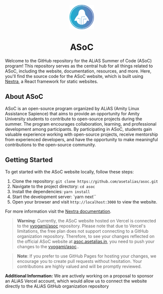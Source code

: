 
<p align="center">
    <img width="80" src="public/images/alias.png"/>
    <br>
    <h1 align="center"> ASoC </h1>
</p>

Welcome to the GitHub repository for the ALiAS Summer of Code (ASoC) program! This repository serves as the central hub for all things related to ASoC, including the website, documentation, resources, and more. Here, you'll find the source code for the ASoC website, which is built using [Nextra](https://nextra.site/), a React framework for static websites.

## About ASoC

ASoC is an open-source program organized by ALiAS (Amity Linux Assistance Sapience) that aims to provide an opportunity for Amity University students to contribute to open-source projects during the summer. The program encourages collaboration, learning, and professional development among participants. By participating in ASoC, students gain valuable experience working with open-source projects, receive mentorship from experienced developers, and have the opportunity to make meaningful contributions to the open-source community.

## Getting Started

To get started with the ASoC website locally, follow these steps:

1. Clone the repository: `git clone https://github.com/asetalias/asoc.git`
2. Navigate to the project directory: `cd asoc`
3. Install the dependencies: `yarn install`
4. Start the development server: `yarn next``
5. Open your browser and visit `http://localhost:3000` to view the website.

For more information visit the [Nextra documentation](https://nextra.site/docs/).

> **Warning**: Currently, the ASoC website hosted on Vercel is connected to the [vyogami/asoc](https://github.com/vyogami/asoc) repository. Please note that due to Vercel's limitations, the free plan does not support connecting to a GitHub organization repository. Therefore, to see your changes reflected on the official ASoC website at [asoc.asetalias.in](https://asoc.asetalias.in), you need to push your changes to the [vyogami/asoc](https://github.com/vyogami/asoc)..

> **Note**: If you prefer to use GitHub Pages for hosting your changes, we encourage you to create pull requests without hesitation. Your contributions are highly valued and will be promptly reviewed.

**Additional Information:** We are actively working on a proposal to sponsor an ALiAS Vercel account, which would allow us to connect the website directly to the ALiAS GitHub organization repository
